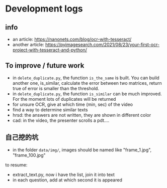 # Development logs

## info
- an article: https://nanonets.com/blog/ocr-with-tesseract/
- another article: https://pyimagesearch.com/2021/08/23/your-first-ocr-project-with-tesseract-and-python/

## To improve / future work
- in `delete_duplicate.py`, the function `is_the_same` is built. You can build another one, is_similar, calculate the error between two matrices, return true of error is smaller than the threshold. 
- in `delete_duplicate.py`, the function `is_similar` can be much improved. For the moment lots of duplicates will be returned
- for unsure OCR, give at which time (min, sec) of the video
- find a way to determine similar texts
- hrsd: the answers are not written, they are shown in different color
- cad: in the video, the presenter scrolls a pdt....


## 自己挖的坑
- in the folder `data/img/`, images should be named like "frame_1.jpg", "frame_100.jpg"



to resume:  
- extract_text.py, now i have the list, join it into text
- in each question, add at which second it is appeared